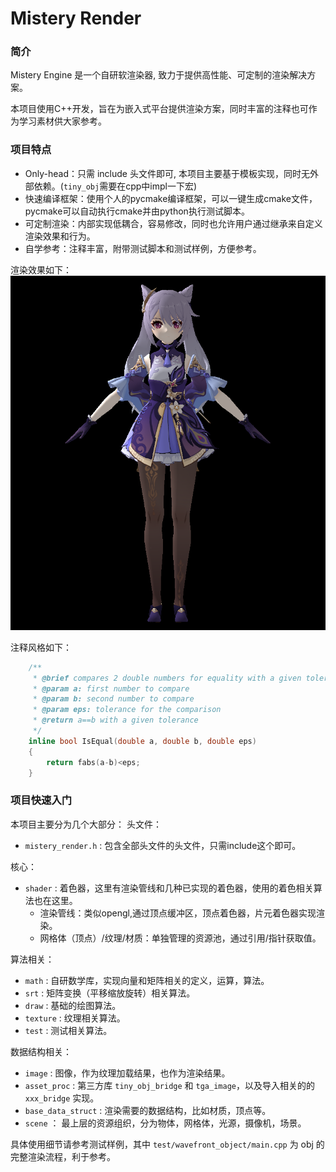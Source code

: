 # Mistery Render

### 简介
Mistery Engine 是一个自研软渲染器, 致力于提供高性能、可定制的渲染解决方案。

本项目使用C++开发，旨在为嵌入式平台提供渲染方案，同时丰富的注释也可作为学习素材供大家参考。


### 项目特点
- Only-head：只需 include 头文件即可, 本项目主要基于模板实现，同时无外部依赖。(`tiny_obj`需要在cpp中impl一下宏)
- 快速编译框架：使用个人的pycmake编译框架，可以一键生成cmake文件，pycmake可以自动执行cmake并由python执行测试脚本。
- 可定制渲染：内部实现低耦合，容易修改，同时也允许用户通过继承来自定义渲染效果和行为。
- 自学参考：注释丰富，附带测试脚本和测试样例，方便参考。

渲染效果如下：
![Keqing Image](model/keqing/render_test.png)

注释风格如下：
``` cpp
    /**  
     * @brief compares 2 double numbers for equality with a given tolerance
     * @param a: first number to compare
     * @param b: second number to compare
     * @param eps: tolerance for the comparison
     * @return a==b with a given tolerance
     */  
    inline bool IsEqual(double a, double b, double eps)
    {
        return fabs(a-b)<eps;
    }

```

### 项目快速入门

本项目主要分为几个大部分：
头文件：
- `mistery_render.h` : 包含全部头文件的头文件，只需include这个即可。

核心：
- `shader` : 着色器，这里有渲染管线和几种已实现的着色器，使用的着色相关算法也在这里。
  - 渲染管线：类似opengl,通过顶点缓冲区，顶点着色器，片元着色器实现渲染。
  - 网格体（顶点）/纹理/材质：单独管理的资源池，通过引用/指针获取值。

算法相关：
- `math` :  自研数学库，实现向量和矩阵相关的定义，运算，算法。
- `srt` : 矩阵变换（平移缩放旋转）相关算法。
- `draw` : 基础的绘图算法。
- `texture` : 纹理相关算法。
- `test` : 测试相关算法。

数据结构相关：
- `image` : 图像，作为纹理加载结果，也作为渲染结果。
- `asset_proc` : 第三方库 `tiny_obj_bridge` 和 `tga_image`，以及导入相关的的 `xxx_bridge` 实现。
- `base_data_struct` : 渲染需要的数据结构，比如材质，顶点等。
- `scene` ： 最上层的资源组织，分为物体，网格体，光源，摄像机，场景。

具体使用细节请参考测试样例，其中 `test/wavefront_object/main.cpp` 为 obj 的完整渲染流程，利于参考。
